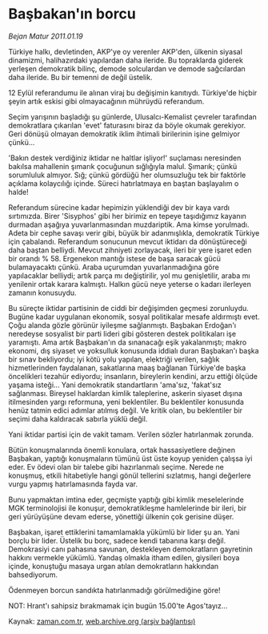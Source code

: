 # Başbakan'ın borcu

*Bejan Matur 2011.01.19*

<td class="columnist-detail">
<p>Türkiye halkı, devletinden, AKP'ye oy verenler AKP'den, ülkenin siyasal dinamizmi, halihazırdaki yapılardan daha ileride. Bu topraklarda giderek yerleşen demokratik bilinç, demode solculardan ve demode sağcılardan daha ileride. Bu bir temenni de değil üstelik.</p>
<p>
<div id="haberMetinDiv">
<p>12 Eylül referandumu ile alınan viraj bu değişimin kanıtıydı. Türkiye'de hiçbir şeyin artık eskisi gibi olmayacağının mührüydü referandum.
<p>Seçim yarışının başladığı şu günlerde, Ulusalcı-Kemalist çevreler tarafından demokratlara çıkarılan 'evet' faturasını biraz da böyle okumak gerekiyor. Geri dönüşü olmayan demokratik iklim ihtimali birilerinin işine gelmiyor çünkü...
<p>'Bakın destek verdiğiniz iktidar ne haltlar işliyor!' suçlaması neresinden bakılsa mahallenin şımarık çocuğunun sığlığıyla malul. Şımarık; çünkü sorumluluk almıyor. Sığ; çünkü gördüğü her olumsuzluğu tek bir faktörle açıklama kolaycılığı içinde. Süreci hatırlatmaya en baştan başlayalım o halde!
<p>Referandum sürecine kadar hepimizin yüklendiği dev bir kaya vardı sırtımızda. Birer 'Sisyphos' gibi her birimiz en tepeye taşıdığımız kayanın durmadan aşağıya yuvarlanmasından muzdariptik. Ama kimse yorulmadı. Adeta bir cephe savaşı verir gibi, büyük bir adanmışlıkla, demokratik Türkiye için çabalandı. Referandum sonucunun mevcut iktidarı da dönüştüreceği daha baştan belliydi. Mevcut zihniyeti zorlayacak, ileri bir yere işaret eden bir orandı % 58. Ergenekon mantığı istese de başa saracak gücü bulamayacaktı çünkü. Araba uçurumdan yuvarlanmadığına göre yapılacaklar belliydi; artık parça mı değiştirilir, yol mu genişletilir, araba mı yenilenir ortak karara kalmıştı. Halkın gücü neye yeterse o kadarı ilerleyen zamanın konusuydu.
<p>Bu süreçte iktidar partisinin de ciddi bir değişimden geçmesi zorunluydu. Bugüne kadar uygulanan ekonomik, sosyal politikalar mesafe aldırmıştı evet. Çoğu alanda gözle görünür iyileşme sağlanmıştı. Başbakan Erdoğan'ı neredeyse sosyalist bir parti lideri gibi gösteren destek politikaları işe yaramıştı. Ama artık Başbakan'ın da sınanacağı eşik yakalanmıştı; makro ekonomi, dış siyaset ve yoksulluk konusunda iddialı duran Başbakan'ı başka bir sınav bekliyordu; iyi kötü yolu yapılan, elektriği verilen, sağlık hizmetlerinden faydalanan, sakatlarına maaş bağlanan Türkiye'de başka öncelikleri tezahür ediyordu; insanların, bireylerin kendini, arzu ettiği ölçüde yaşama isteği... Yani demokratik standartların 'ama'sız, 'fakat'sız sağlanması. Bireysel haklardan kimlik taleplerine, askerin siyaset dışına itilmesinden yargı reformuna, yeni beklentiler. Bu beklentiler konusunda henüz tatmin edici adımlar atılmış değil. Ve kritik olan, bu beklentiler bir seçimi daha kaldıracak sabırla yüklü değil.
<p>Yani iktidar partisi için de vakit tamam. Verilen sözler hatırlanmak zorunda.
<p>Bütün konuşmalarında önemli konulara, ortak hassasiyetlere değinen Başbakan, yaptığı konuşmaların tümünü üst üste koyup yeniden çalışsa iyi eder. Ev ödevi olan bir talebe gibi hazırlanmalı seçime. Nerede ne konuşmuş, etkili hitabetiyle hangi gönül tellerini sızlatmış, hangi değerlere vurgu yapmış hatırlamasında fayda var.
<p>Bunu yapmaktan imtina eder, geçmişte yaptığı gibi kimlik meselelerinde MGK terminolojisi ile konuşur, demokratikleşme hamlelerinde bir ileri, bir geri yürüyüşüne devam ederse, yönettiği ülkenin çok gerisine düşer.
<p>Başbakan, işaret ettiklerini tamamlamakla yükümlü bir lider şu an. Yani borçlu bir lider. Üstelik bu borç, sadece kendi tabanına karşı değil. Demokrasiyi canı pahasına savunan, destekleyen demokratların gayretinin hakkını vermekle yükümlü. Yandaş olmakla itham edilen, giysileri boya içinde, konuştuğu masaya urgan atılan demokratların hakkından bahsediyorum.
<p>Ödenmeyen borcun sandıkta hatırlanmadığı görülmediğine göre!
<p>NOT: Hrant'ı sahipsiz bırakmamak için bugün 15.00'te Agos'tayız... </p></p></p></p></p></p></p></p></p></p></p></div>
</p>
<a href="http://web.archive.org/web/20110130011211/mailto:b.matur@zaman.com.tr">
</a></td>

Kaynak: [zaman.com.tr](http://zaman.com.tr/yazar.do?yazino=1080932), [web.archive.org (arşiv bağlantısı)](http://web.archive.org/web/20110130011211/http://zaman.com.tr:80/yazar.do?yazino=1080932)
